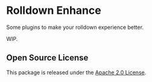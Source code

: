 # Rolldown Enhance

Some plugins to make your rolldown experience better.

WIP.

## Open Source License

This package is released under the [Apache 2.0 License](./LICENSE).
